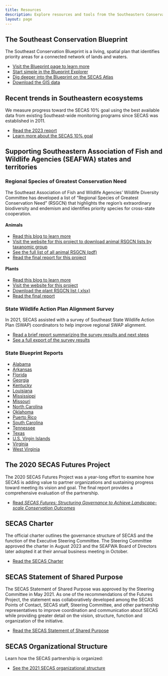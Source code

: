 ```yaml
---
title: Resources
description: Explore resources and tools from the Southeastern Conservation Adaptation Strategy.
layout: page
---
```

## The Southeast Conservation Blueprint

The Southeast Conservation Blueprint is a living, spatial plan that identifies priority areas for a connected network of lands and waters. 
<ul><li><a href="../blueprint">Visit the Blueprint page to learn more</a></li>
  <li><a href="https://blueprint.geoplatform.gov/southeast/">Start simple in the Blueprint Explorer</a></li>
  <li><a href="https://secas-fws.hub.arcgis.com/pages/blueprint">Dig deeper into the Blueprint on the SECAS Atlas</a></li>
  <li><a href="https://secassoutheast.org/blueprint-data-download">Download the GIS data</a></li></ul>

## Recent trends in Southeastern ecosystems

We measure progress toward the SECAS 10% goal using the best available data from existing Southeast-wide monitoring programs since SECAS was established in 2011.
<ul><li><a href="../pdf/SECAS-goal-report-2023.pdf">Read the 2023 report</a></li>
  <li><a href="../our-goal">Learn more about the SECAS 10% goal</a></li></ul>
  
## Supporting Southeastern Association of Fish and Wildlife Agencies (SEAFWA) states and territories

### Regional Species of Greatest Conservation Need

The Southeast Association of Fish and Wildlife Agencies’ Wildlife Diversity Committee has developed a list of “Regional Species of Greatest Conservation Need” (RSGCN) that highlights the region’s extraordinary biodiversity and endemism and identifies priority species for cross-state cooperation.

#### Animals

<ul><li><a href="../2019/09/30/Priorities-for-Conservation-in-Southeastern-States.html">Read this blog to learn more</a></li>
  <li><a href="https://www.nwf.org/Our-Work/Wildlife-Conservation/southeast-regional-priority-species">Visit the website for this project to download animal RSGCN lists by taxanomic group</a></li>
  <li><a href="https://www.nwf.org/-/media/Documents/PDFs/Wildlife-Conservation/Southeast-RSGCN/Southeast-Regional-Responsibility-RSGCN.pdf?sc_lang=en&hash=3832BA5D86477EF9D286B599DA78795E">See the full list of all animal RSGCN (pdf)</a></li>
  <li><a href="../pdf/SEAFWA_RSGCN_Final_Report_20190715.pdf">Read the final report for this project</a></li></ul>

#### Plants
<ul><li><a href="../2023/12/18/The-nations-first-RSGCN-list-for-plants.html">Read this blog to learn more</a></li>
  <li><a href="https://www.se-pca.org/southeastern-plants-rsgcn/">Visit the website for this project</a></li>
  <li><a href="https://www.se-pca.org/southeastern-plants-rsgcn-list-2/">Download the plant RSGCN list (.xlsx)</a></li>
  <li><a href="https://www.se-pca.org/wp-content/uploads/2023/10/SE-PCA_publication_final_Booklet_23.pdf">Read the final report</a></li></ul>

### State Wildlife Action Plan Alignment Survey

In 2021, SECAS assisted with a survey of Southeast State Wildlife Action Plan (SWAP) coordinators to help improve regional SWAP alignment.

<ul><li><a href="../pdf/SWAP_alignment_survey_results_2021.pdf">Read a brief report summarizing the survey results and next steps</a></li>
  <li><a href="../pdf/2021SWAPCoordinatorSurvey_Results_20210902.pdf">See a full export of the survey results</a></li></ul>
  
### State Blueprint Reports

- [Alabama](https://secassoutheast.org/pdf/Alabama_Blueprint2023_report.pdf)
- [Arkansas](https://secassoutheast.org/pdf/Arkansas_Blueprint2023_report.pdf)
- [Florida](https://secassoutheast.org/pdf/Florida_Blueprint2023_report.pdf)
- [Georgia](https://secassoutheast.org/pdf/Georgia_Blueprint2023_report.pdf)
- [Kentucky](https://secassoutheast.org/pdf/Kentucky_Blueprint2023_report.pdf)
- [Louisiana](https://secassoutheast.org/pdf/Louisiana_Blueprint2023_report.pdf)
- [Mississippi](https://secassoutheast.org/pdf/Mississippi_Blueprint2023_report.pdf)
- [Missouri](https://secassoutheast.org/pdf/Missouri_Blueprint2023_report.pdf)
- [North Carolina](https://secassoutheast.org/pdf/North_Carolina_Blueprint2023_report.pdf)
- [Oklahoma](https://secassoutheast.org/pdf/Oklahoma_Blueprint2023_report.pdf)
- [Puerto Rico](https://secassoutheast.org/pdf/Puerto_Rico_Blueprint2023_report.pdf)
- [South Carolina](https://secassoutheast.org/pdf/South_Carolina_Blueprint2023_report.pdf)
- [Tennessee](https://secassoutheast.org/pdf/Tennessee_Blueprint2023_report.pdf)
- [Texas](https://secassoutheast.org/pdf/Texas_Blueprint2023_report.pdf)
- [U.S. Virgin Islands](https://secassoutheast.org/pdf/United_States_Virgin_Islands_Blueprint2023_report.pdf)
- [Virginia](https://secassoutheast.org/pdf/Virginia_Blueprint2023_report.pdf)
- [West Virginia](https://secassoutheast.org/pdf/West_Virginia_Blueprint2023_report.pdf)
  
## The 2020 SECAS Futures Project

The 2020 SECAS Futures Project was a year-long effort to examine how SECAS is adding value to partner organizations and sustaining progress toward meeting its vision and goal. The final report provides a comprehensive evaluation of the partnership.
<ul><li><a href="http://secassoutheast.org/pdf/SECAS_Futures_final_report_March_2021.pdf">Read <i>SECAS Futures: Structuring Governance to Achieve Landscape-scale Conservation Outcomes</i></a></li></ul>

## SECAS Charter

The official charter outlines the governance structure of SECAS and the function of the Executive Steering Committee. The Steering Committee approved the charter in August 2023 and the SEAFWA Board of Directors later adopted it at their annual business meeting in October.

<ul><li><a href="http://secassoutheast.org/pdf/SECAS_Charter_FINAL_10-18-23.pdf">Read the SECAS Charter</a></li></ul>

## SECAS Statement of Shared Purpose

The SECAS Statement of Shared Purpose was approved by the Steering Committee in May 2021. As one of the recommendations of the Futures Project, the statement was collaboratively developed among the SECAS Points of Contact, SECAS staff, Steering Committee, and other partnership representatives to improve coordination and communication about SECAS while providing greater detail on the vision, structure, function and organization of the initiative.

<ul><li><a href="http://secassoutheast.org/pdf/SECAS_final_Purpose_Statement_approved_5-24-2021.pdf">Read the SECAS Statement of Shared Purpose</a></li></ul>

## SECAS Organizational Structure

Learn how the SECAS partnership is organized:

<ul><li><a href="http://secassoutheast.org/pdf/SECAS_Org_Structure_2021.pdf">See the 2021 SECAS organizational structure</a></li></ul>
